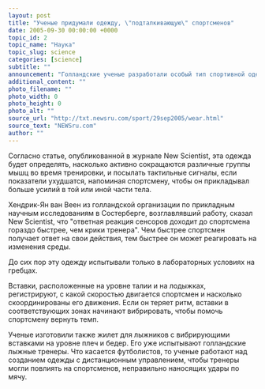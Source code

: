 ```yaml
---
layout: post
title: "Ученые придумали одежду, \"подталкивающую\" спортсменов"
date: 2005-09-30 00:00:00 +0000
topic_id: 2
topic_name: "Наука"
topic_slug: science
categories: [science]
subtitle: ""
announcement: "Голландские ученые разработали особый тип спортивной одежды со встроенными сенсорами и вибрирующими вставками, которые будут давать спортсмену знать, выполняет ли он то или иное действие на оптимальном для себя уровне, сообщает The Guardian (перевод на сайте Inopressa.ru)"
additional_content: ""
photo_filename: ""
photo_width: 0
photo_height: 0
photo_alt: ""
source_url: "http://txt.newsru.com/sport/29sep2005/wear.html"
source_text: "NEWSru.com"
author: ""
---
```

Согласно статье, опубликованной в журнале New Scientist, эта одежда будет определять, насколько активно сокращаются различные группы мышц во время тренировки, и посылать тактильные сигналы, если показатели ухудшатся, напоминая спортсмену, чтобы он прикладывал больше усилий в той или иной части тела.

Хендрик-Ян ван Веен из голландской организации по прикладным научным исследованиям в Состерберге, возглавлявший работу, сказал New Scientist, что "ответная реакция сенсоров доходит до спортсмена гораздо быстрее, чем крики тренера". Чем быстрее спортсмен получает ответ на свои действия, тем быстрее он может реагировать на изменения среды.

До сих пор эту одежду испытывали только в лабораторных условиях на гребцах.

Вставки, расположенные на уровне талии и на лодыжках, регистрируют, с какой скоростью двигается спортсмен и насколько скоординированы его движения. Если он теряет ритм, вставки в соответствующих зонах начинают вибрировать, чтобы помочь спортсмену вернуть темп.

Ученые изготовили также жилет для лыжников с вибрирующими вставками на уровне плеч и бедер. Его уже испытывают голландские лыжные тренеры. Что касается футболистов, то ученые работают над созданием одежды с дистанционным управлением, чтобы тренеры могли повлиять на спортсменов, неправильно наносящих удары по мячу.
